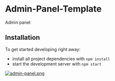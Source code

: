# Admin-Panel-Template
Admin panel

## Installation

To get started developing right away:

- install all project dependencies with `npm install`
- start the development server with `npm start`

[![admin-panel.png](https://i.postimg.cc/kgpX5YcX/admin-panel.png)](https://postimg.cc/RWwzsRyj)
